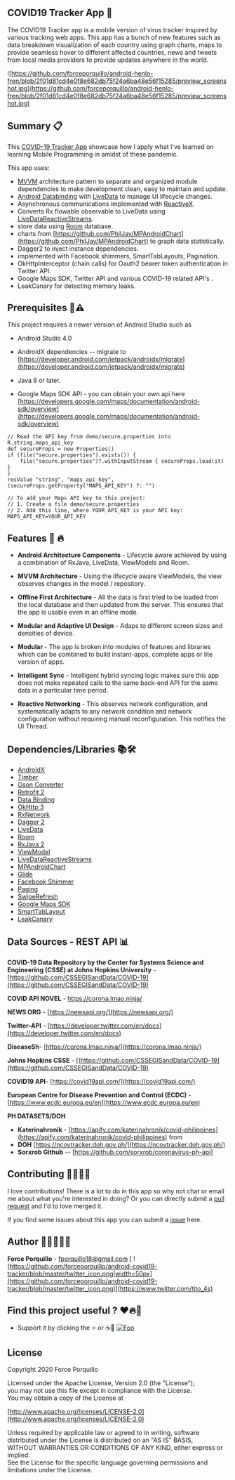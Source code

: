 
## COVID19 Tracker App 📱
The COVID19 Tracker app is a mobile version of virus tracker inspired by various tracking web apps. This app has a bunch of new features such as data breakdown visualization of each country using graph charts, maps to provide seamless hover to different affected countries, news and tweets from local media providers to provide updates anywhere in the world.

![https://github.com/forceporquillo/android-henlo-fren/blob/2f01d81cd4e0f8e682db75f24a6ba48e56f15285/preview_screenshot.jpg](https://github.com/forceporquillo/android-henlo-fren/blob/2f01d81cd4e0f8e682db75f24a6ba48e56f15285/preview_screenshot.jpg)


## Summary 📋
This [COVID-19 Tracker App](https://github.com/forceporquillo/android-covid19-tracker) showcase how I  apply what I've learned on learning Mobile Programming in amidst of these pandemic.

This app uses:
-   [MVVM](https://en.wikipedia.org/wiki/Model_View_ViewModel)  architecture pattern to separate and organized module dependencies to make development clean, easy to maintain and update.
-   [Android Databinding](https://developer.android.com/topic/libraries/data-binding/index.html)  with  [LiveData](https://developer.android.com/topic/libraries/architecture/livedata.html) to manage UI lifecycle changes.
-   Asynchronous communications implemented with  [ReactiveX](http://reactivex.io/).
- Converts Rx flowable observable to LiveData using  [LiveDataReactiveStreams](https://developer.android.com/reference/android/arch/lifecycle/LiveDataReactiveStreams).
-   store data using  [Room](https://developer.android.com/topic/libraries/architecture/room.html) database.
-  charts from [https://github.com/PhilJay/MPAndroidChart](https://github.com/PhilJay/MPAndroidChart) to graph data statistically.
- Dagger2 to inject instance dependencies.
- implemented with Facebook shimmers, SmartTabLayouts, Pagination.
- OkHttpInterceptor (chain calls) for Oauth2 bearer token authentication in Twitter API.
- Google Maps SDK, Twitter API and various COVID-19 related API's .
- LeakCanary for detecting memory leaks.

## Prerequisites 📍⚠️
This project requires a newer version of Android Studio such as 
- Android Studio 4.0
- AndroidX dependencies 
-- migrate to  [https://developer.android.com/jetpack/androidx/migrate](https://developer.android.com/jetpack/androidx/migrate)

- Java 8 or later.

- Google Maps SDK API - you can obtain your own api here [https://developers.google.com/maps/documentation/android-sdk/overview](https://developers.google.com/maps/documentation/android-sdk/overview)

```
// Read the API key from demo/secure.properties into R.string.maps_api_key  
def secureProps = new Properties()  
if (file("secure.properties").exists()) {  
    file("secure.properties")?.withInputStream { secureProps.load(it) }  
}  
resValue "string", "maps_api_key", (secureProps.getProperty("MAPS_API_KEY") ?: "")  

// To add your Maps API key to this project:  
// 1. Create a file demo/secure.properties  
// 2. Add this line, where YOUR_API_KEY is your API key: MAPS_API_KEY=YOUR_API_KEY
```

## Features 🚀 🔥
- **Android Architecture Components** - Lifecycle aware achieved by using a combination of RxJava, LiveData, ViewModels and Room.

- **MVVM Architecture** - Using the lifecycle aware ViewModels, the view observes changes in the model / repository.

- **Offline First Architecture** - All the data is first tried to be loaded from the local database and then updated from the server. This ensures that the app is usable even in an offline mode.

- **Modular and Adaptive UI Design** -  Adaps to different screen sizes and densities of device.

- **Modular** - The app is broken into modules of features and libraries which can be combined to build instant-apps, complete apps or lite version of apps.

-   **Intelligent Sync**  - Intelligent hybrid syncing logic makes sure this app does not make repeated calls to the same back-end API for the same data in a particular time period.

- **Reactive Networking** - This observes network configuration, and systematically adapts to any network condition and network configuration without requiring manual reconfiguration. This notifies the UI Thread.

## Dependencies/Libraries 📚🛠
- [AndroidX](https://developer.android.com/jetpack/androidx)
- [Timber](https://github.com/JakeWharton/timber)
- [Gson Converter](https://github.com/square/retrofit/tree/master/retrofit-converters/gson)
- [Retrofit 2](https://square.github.io/retrofit/)
- [Data Binding](https://developer.android.com/topic/libraries/data-binding)
- [OkHttp 3](https://square.github.io/okhttp/)
- [RxNetwork](https://github.com/greyfoxit/RxNetwork)
- [Dagger 2](https://github.com/google/dagger)
- [LiveData](https://developer.android.com/reference/androidx/lifecycle/LiveData)
- [Room](https://developer.android.com/topic/libraries/architecture/room)
- [RxJava 2](https://github.com/ReactiveX/RxJava)
- [ViewModel](https://developer.android.com/topic/libraries/architecture/viewmodel)
- [LiveDataReactiveStreams](https://developer.android.com/reference/android/arch/lifecycle/LiveDataReactiveStreams)
- [MPAndroidChart](https://github.com/PhilJay/MPAndroidChart)
- [Glide](https://github.com/bumptech/glide)
- [Facebook Shimmer](https://facebook.github.io/shimmer-android/)
- [Paging](https://developer.android.com/topic/libraries/architecture/paging)
- [SwipeRefresh](https://developer.android.com/jetpack/androidx/releases/swiperefreshlayout)
- [Google Maps SDK](https://developers.google.com/maps/documentation)
- [SmartTabLayout](https://github.com/ogaclejapan/SmartTabLayout)
- [LeakCanary](https://square.github.io/leakcanary/)

## Data Sources - REST API 📊
**COVID-19 Data Repository by the Center for Systems Science and Engineering (CSSE) at Johns Hopkins University** - [https://github.com/CSSEGISandData/COVID-19](https://github.com/CSSEGISandData/COVID-19)

**COVID API NOVEL** - [https://corona.lmao.ninja/ ](https://corona.lmao.ninja/)

**NEWS ORG** - [https://newsapi.org/](https://newsapi.org/)

**Twitter-API** - [https://developer.twitter.com/en/docs](https://developer.twitter.com/en/docs) 

**DiseaseSh**- [https://corona.lmao.ninja/](https://corona.lmao.ninja/)

**Johns Hopkins CSSE** -  [(https://github.com/CSSEGISandData/COVID-19](https://github.com/CSSEGISandData/COVID-19)

**COVID19 API**-  [https://covid19api.com/](https://covid19api.com/)

**European Centre for Disease Prevention and Control (ECDC)** - [https://www.ecdc.europa.eu/en](https://www.ecdc.europa.eu/en)

**PH DATASETS/DOH**
- **Katerinahronik** - [https://apify.com/katerinahronik/covid-philippines](https://apify.com/katerinahronik/covid-philippines) from 
- **DOH** [https://ncovtracker.doh.gov.ph/](https://ncovtracker.doh.gov.ph/)
- **Sorxrob Github** -- [https://github.com/sorxrob/coronavirus-ph-api]

## Contributing 🧑🏻‍🔧📲
I love contributions! There is a lot to do in this app so why not chat or email me about what you're interested in doing? Or you can directly submit a [pull request](https://github.com/forceporquillo/android-covid19-tracker/pulls) and I'd to love merged it.

If you find some issues about this app you can submit a [issue](https://github.com/forceporquillo/android-covid19-tracker/issues) here.

## Author 👨🏻‍💻🇵🇭

**Force Porquillo** - fporquillo18@gmail.com
[
![https://github.com/forceporquillo/android-covid19-tracker/blob/master/twitter_icon.png|width=50px](https://github.com/forceporquillo/android-covid19-tracker/blob/master/twitter_icon.png)](https://www.twitter.com/tito_4s)

## Find this project useful ?  ❤️🔥💯
-   Support it by clicking the  ⭐ or ☕🙏
[![Foo](https://camo.githubusercontent.com/4ba50f927b0ea667976efa9f43ae166caa2c4cf7/68747470733a2f2f63646e2e6275796d6561636f666665652e636f6d2f627574746f6e732f6c61746f2d6f72616e67652e706e67)](https://www.buymeacoffee.com/forcecodes)
## License

Copyright 2020 Force Porquillo

Licensed under the Apache License, Version 2.0 (the "License");  
you may not use this file except in compliance with the License.  
You may obtain a copy of the License at  

 [http://www.apache.org/licenses/LICENSE-2.0](http://www.apache.org/licenses/LICENSE-2.0)
   
Unless required by applicable law or agreed to in writing, software  
distributed under the License is distributed on an "AS IS" BASIS,  
WITHOUT WARRANTIES OR CONDITIONS OF ANY KIND, either express or implied.  
See the License for the specific language governing permissions and  
limitations under the License.